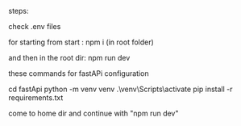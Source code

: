 steps: 

check .env files

for starting from start :
npm i (in root folder)

and then in the root dir: 
npm run dev


these commands for fastAPi configuration

cd fastApi
python -m venv venv
.\venv\Scripts\activate
pip install -r requirements.txt


come to home dir and continue with "npm run dev"
